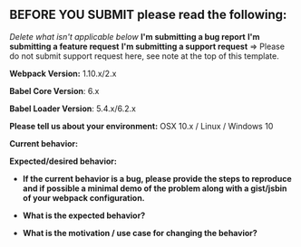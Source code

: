 ## **BEFORE YOU SUBMIT** please read the following:
<!--
If you have a support request or question please submit them to
[StackOverflow](http://stackoverflow.com/questions/tagged/babeljs) using the tag
`[babel]` or
the [Babel Slack](babeljs.slack.com). Future support requests will be closed.
-->
*Delete what isn't applicable below*
**I'm submitting a bug report**
**I'm submitting a feature request**
**I'm submitting a support request** => Please do not submit support request here, see note at the top of this template.


**Webpack Version:**
1.10.x/2.x

**Babel Core Version**:
6.x

**Babel Loader Version**:
5.4.x/6.2.x


**Please tell us about your environment:**
OSX 10.x / Linux / Windows 10

**Current behavior:**


**Expected/desired behavior:**


* **If the current behavior is a bug, please provide the steps to reproduce and if possible a minimal demo of the problem along with a gist/jsbin of your webpack configuration.**


* **What is the expected behavior?**


* **What is the motivation / use case for changing the behavior?**
